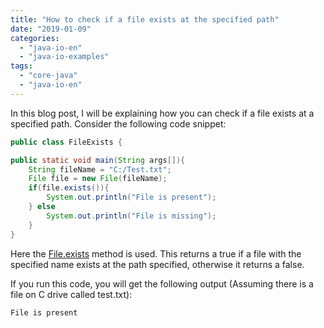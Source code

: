 ```yaml
---
title: "How to check if a file exists at the specified path"
date: "2019-01-09"
categories: 
  - "java-io-en"
  - "java-io-examples"
tags: 
  - "core-java"
  - "java-io-en"
---
```


In this blog post, I will be explaining how you can check if a file exists at a specified path. Consider the following code snippet:

````java
public class FileExists {

public static void main(String args[]){ 
    String fileName = "C:/Test.txt"; 
    File file = new File(fileName); 
    if(file.exists()){ 
        System.out.println("File is present"); 
    } else 
        System.out.println("File is missing"); 
    } 
}
````

Here the [File.exists](https://docs.oracle.com/javase/8/docs/api/java/io/File.html#exists--) method is used. This returns a true if a file with the specified name exists at the path specified, otherwise it returns a false.

If you run this code, you will get the following output (Assuming there is a file on C drive called test.txt):

```
File is present
```
